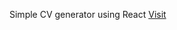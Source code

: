 Simple CV generator using React
<a href="https://main--funny-sunburst-174100.netlify.app/">Visit</a>
